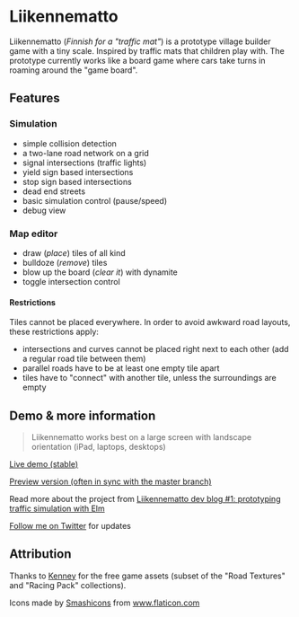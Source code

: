 # Liikennematto

Liikennematto (_Finnish for a "traffic mat"_) is a prototype village builder game with a tiny scale. Inspired by traffic mats that children play with. The prototype currently works like a board game where cars take turns in roaming around the "game board".

## Features

### Simulation

- simple collision detection
- a two-lane road network on a grid
- signal intersections (traffic lights)
- yield sign based intersections
- stop sign based intersections
- dead end streets
- basic simulation control (pause/speed)
- debug view

### Map editor

- draw (_place_) tiles of all kind
- bulldoze (_remove_) tiles
- blow up the board (_clear it_) with dynamite
- toggle intersection control

#### Restrictions

Tiles cannot be placed everywhere. In order to avoid awkward road layouts, these restrictions apply:

- intersections and curves cannot be placed right next to each other (add a regular road tile between them)
- parallel roads have to be at least one empty tile apart
- tiles have to "connect" with another tile, unless the surroundings are empty

## Demo & more information

> Liikennematto works best on a large screen with landscape orientation (iPad, laptops, desktops)

[Live demo (stable)](http://apps.butsku.com/liikennematto/)

[Preview version (often in sync with the master branch)](http://apps.butsku.com/liikennematto/next.html)

Read more about the project from [Liikennematto dev blog #1: prototyping traffic simulation with Elm](https://matiasklemola.com/liikennematto-dev-blog-one)

[Follow me on Twitter](https://twitter.com/MatiasKlemola) for updates

## Attribution

Thanks to [Kenney](https://kenney.nl/assets) for the free game assets (subset of the "Road Textures" and "Racing Pack" collections).

Icons made by <a href="https://www.flaticon.com/authors/smashicons" title="Smashicons">Smashicons</a> from <a href="https://www.flaticon.com/" title="Flaticon"> www.flaticon.com</a>
